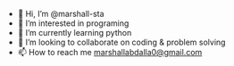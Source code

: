 - 👋 Hi, I’m @marshall-sta
- 👀 I’m interested in programing
- 🌱 I’m currently learning python
- 💞️ I’m looking to collaborate on coding & problem solving
- 📫 How to reach me marshallabdalla0@gmail.com


<!---
marshall-sta/marshall-sta is a ✨ special ✨ repository because its `README.md` (this file) appears on your GitHub profile.
You can click the Preview link to take a look at your changes.
--->
